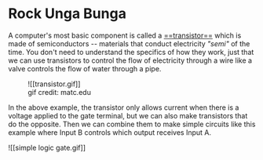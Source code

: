 # Rock Unga Bunga

A computer's most basic component is called a [==transistor==](https://en.wikipedia.org/wiki/Transistor) which is made of semiconductors -- materials that conduct electricity *"semi"* of the time. You don't need to understand the specifics of how they work, just that we can use transistors to control the flow of electricity through a wire like a valve controls the flow of water through a pipe.

<figure markdown>
![[transistor.gif]]
<figcaption>gif credit: matc.edu</figcaption>
</figure>

In the above example, the transistor only allows current when there is a voltage applied to the gate terminal, but we can also make transistors that do the opposite. Then we can combine them to make simple circuits like this example where Input B controls which output receives Input A.

![[simple logic gate.gif]]


